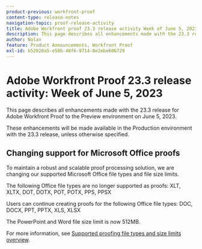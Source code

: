 ```yaml
---
product-previous: workfront-proof
content-type: release-notes
navigation-topic: proof-release-activity
title: Adobe Workfront proof 23.3 release activity Week of June 5, 2023
description: This page describes all enhancements made with the 23.3 release for Adobe Workfront Proof to the Preview environment. These enhancements will be made available in the Production environment the week of June 5, 2023.
author: Nolan
feature: Product Announcements, Workfront Proof
exl-id: b52020a5-e58b-48f6-9714-8e2ebe606729
---
```

# Adobe Workfront Proof 23.3 release activity: Week of June 5, 2023

This page describes all enhancements made with the 23.3 release for Adobe Workfront Proof to the Preview environment on June 5, 2023. 

These enhancements will be made available in the Production environment with the 23.3 release, unless otherwise specified.

## Changing support for Microsoft Office proofs

To maintain a robust and scalable proof processing solution, we are changing our supported Microsoft Office file types and file size limits.

The following Office file types are no longer supported as proofs:
XLT, XLTX, DOT, DOTX, POT, POTX, PPS, PPSX

Users can continue creating proofs for the following Office file types:
DOC, DOCX, PPT, PPTX, XLS, XLSX

The PowerPoint and Word file size limit is now 512MB.

For more information, see [Supported proofing file types and size limits overview](/help/quicksilver/review-and-approve-work/proofing/proofing-overview/supported-proofing-file-types.md).
